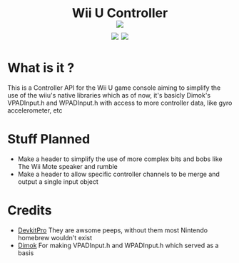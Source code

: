 <h1 align="center">Wii U Controller <br>
    <img src="https://github.com/rolandoislas/drc-sim/blob/master/resources/image/icon.gif"/>
    <br>
    <img src="https://img.shields.io/github/license/BenchatonDev/WiiU-Controllers"/>
    <img src="https://img.shields.io/github/downloads/BenchatonDev/WiiU-Controllers/latest/total"/>
</h1>

# What is it ?
This is a Controller API for the Wii U game console aiming to simplify the use of the wiiu's native libraries
which as of now, it's basicly Dimok's VPADInput.h and WPADInput.h with access to more controller data, like gyro
accelerometer, etc

# Stuff Planned 
 - Make a header to simplify the use of more complex bits and bobs like The Wii Mote speaker and rumble
 - Make a header to allow specific controller channels to be merge and output a single input object

# Credits
- [DevkitPro](https://github.com/devkitPro) They are awsome peeps, without them most Nintendo homebrew wouldn't exist
- [Dimok](https://github.com/dimok789) For making VPADInput.h and WPADInput.h which served as a basis
